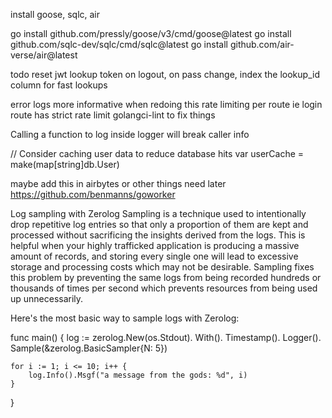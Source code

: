 install goose, sqlc, air

go install github.com/pressly/goose/v3/cmd/goose@latest
go install github.com/sqlc-dev/sqlc/cmd/sqlc@latest
go install github.com/air-verse/air@latest

todo reset jwt lookup token on logout, on pass change,
index the lookup_id column for fast lookups

error logs more informative when redoing this
rate limiting per route ie login route has strict rate limit
golangci-lint to fix things


Calling a function to log inside logger will break caller info

// Consider caching user data to reduce database hits
var userCache = make(map[string]db.User)

maybe add this in airbytes or other things need later
https://github.com/benmanns/goworker

Log sampling with Zerolog
Sampling is a technique used to intentionally drop repetitive log entries so that only a proportion of them are kept and processed without sacrificing the insights derived from the logs. This is helpful when your highly trafficked application is producing a massive amount of records, and storing every single one will lead to excessive storage and processing costs which may not be desirable. Sampling fixes this problem by preventing the same logs from being recorded hundreds or thousands of times per second which prevents resources from being used up unnecessarily.

Here's the most basic way to sample logs with Zerolog:

func main() {
    log := zerolog.New(os.Stdout).
        With().
        Timestamp().
        Logger().
        Sample(&zerolog.BasicSampler{N: 5})

    for i := 1; i <= 10; i++ {
        log.Info().Msgf("a message from the gods: %d", i)
    }
}
